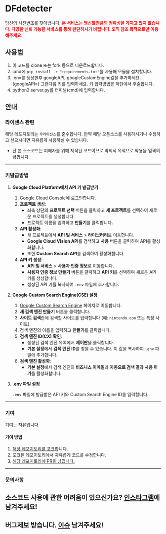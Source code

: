 # DFdetecter
당신의 사진변조를 찾아냅니다.
<span style="color: red;">**본 서비스는 맹신할만큼의 정확성을 가지고 있지 않습니다. 다양한 신뢰 가능한 서비스를 통해 판단하시기 바랍니다. 오직 참조 목적으로만 이용해주세요.**</span>


## 사용법
1. 이 코드를 clone 또는 fork 등으로 다운로드합니다.
2. cmd에 ``pip install -r "requirements.txt"``를 사용해 모듈을 설치합니다.
3. .env를 생성한후 googleAPI, googleCustomEngine값을 추가하세요. (googleAPI=) 그런다음 키를 입력하세요. 키 입력방법은 하단에서 후술합니다.
4. python3 server.py를 터미널(cmd)에 입력합니다.

## 안내
### 라이센스 관련
해당 레포지토리는 `무라이선스`를 준수합니다.
만약 해당 오픈소스를 사용하시거나 수정하고 싶으시다면 자유롭게 사용하실 수 있습니다.

+ 단 본 소스코드는 피해자를 위해 제작된 코드이므로 악의적 목적으로 악용음 엄격히 금합니다.

---

### 키발급방법

1. **Google Cloud Platform에서 API 키 발급받기**

   1. [Google Cloud Console](https://console.cloud.google.com/)에 로그인합니다.
   2. **프로젝트 생성**:
      - 좌측 상단의 **프로젝트 선택** 버튼을 클릭하고 **새 프로젝트**를 선택하여 새로운 프로젝트를 생성합니다.
      - 프로젝트 이름을 입력하고 **만들기**를 클릭합니다.
   3. **API 활성화**:
      - 새 프로젝트에서 **API 및 서비스** > **라이브러리**로 이동합니다.
      - **Google Cloud Vision API**를 검색하고 **사용** 버튼을 클릭하여 API를 활성화합니다.
      - 또한 **Custom Search API**를 검색하여 활성화합니다.
   4. **API 키 생성**:
      - **API 및 서비스** > **사용자 인증 정보**로 이동합니다.
      - **사용자 인증 정보 만들기** 버튼을 클릭하고 **API 키**를 선택하여 새로운 API 키를 생성합니다.
      - 생성된 API 키를 복사하여 `.env` 파일에 추가합니다.

2. **Google Custom Search Engine(CSE) 설정**

   1. [Google Custom Search Engine](https://cse.google.com/cse/) 페이지로 이동합니다.
   2. **새 검색 엔진 만들기** 버튼을 클릭합니다.
   3. **사이트 검색**란에 검색할 사이트를 입력합니다 (예: `nintendo.com` 또는 특정 사이트).
   4. 검색 엔진의 이름을 입력하고 **만들기**를 클릭합니다.
   5. **검색 엔진 ID(CX) 확인**:
      - 생성된 검색 엔진 목록에서 **제어판**을 클릭합니다.
      - **기본 설정**에서 **검색 엔진 ID**를 찾을 수 있습니다. 이 값을 복사하여 `.env` 파일에 추가합니다.
   6. **검색 엔진 활성화**:
      - **기본 설정**에서 검색 엔진의 **비즈니스 이메일**과 **자동으로 검색 결과 사용 허가**를 활성화합니다.

3. **.env 파일 설정**

   `.env` 파일에 발급받은 API 키와 Custom Search Engine ID를 입력합니다.
---

### 기여
기여는 자유입니다.
#### 기여 방법
1. [해당 레포지토리를 포크](https://github.com/12302a/DFdetecter/fork)합니다.
2. 포크된 레포지토리에서 자유롭게 코드를 수정합니다.
3. [해당 레포지토리에 PR을 남깁니다.](https://github.com/12302a/DFdetecter/pulls)
---

### 문의사항 
소스코드 사용에 관한 어려움이 있으신가요? [인스타그램](https://www.instagram.com/12302a_?igsh=MWgxNzZ6eWhmMmVrcw==)에 남겨주세요!
---

## 버그제보 받습니다. [이슈](https://github.com/12302a/DFdetecter/issues) 남겨주세요!


